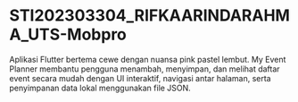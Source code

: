 # STI202303304_RIFKAARINDARAHMA_UTS-Mobpro
Aplikasi Flutter bertema cewe dengan nuansa pink pastel lembut. My Event Planner membantu pengguna menambah, menyimpan, dan melihat daftar event secara mudah dengan UI interaktif, navigasi antar halaman, serta penyimpanan data lokal menggunakan file JSON.
